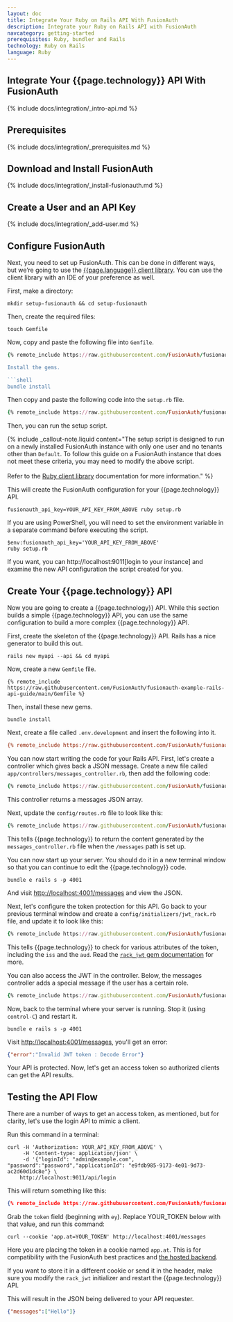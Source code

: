 ```yaml
---
layout: doc
title: Integrate Your Ruby on Rails API With FusionAuth
description: Integrate your Ruby on Rails API with FusionAuth
navcategory: getting-started
prerequisites: Ruby, bundler and Rails
technology: Ruby on Rails
language: Ruby
---
```


## Integrate Your {{page.technology}} API With FusionAuth

{% include docs/integration/_intro-api.md %}

## Prerequisites

{% include docs/integration/_prerequisites.md %}

## Download and Install FusionAuth

{% include docs/integration/_install-fusionauth.md %}

## Create a User and an API Key

{% include docs/integration/_add-user.md %}

## Configure FusionAuth

Next, you need to set up FusionAuth. This can be done in different ways, but we’re going to use the [{{page.language}} client library](/docs/v1/tech/client-libraries/ruby). You can use the client library with an IDE of your preference as well.

First, make a directory:

```shell
mkdir setup-fusionauth && cd setup-fusionauth
```

Then, create the required files:

```shell
touch Gemfile
```

Now, copy and paste the following file into `Gemfile`.

```ruby
{% remote_include https://raw.githubusercontent.com/FusionAuth/fusionauth-example-client-libraries/main/ruby/Gemfile %}

Install the gems.

```shell
bundle install
```

Then copy and paste the following code into the `setup.rb` file.

```ruby
{% remote_include https://raw.githubusercontent.com/FusionAuth/fusionauth-example-client-libraries/main/ruby/setup-api.rb %}
```
Then, you can run the setup script.

{% include _callout-note.liquid content="The setup script is designed to run on a newly installed FusionAuth instance with only one user and no tenants other than `Default`. To follow this guide on a FusionAuth instance that does not meet these criteria, you may need to modify the above script. <br><br> Refer to the [Ruby client library](/docs/v1/tech/client-libraries/ruby) documentation for more information." %}

This will create the FusionAuth configuration for your {{page.technology}} API.

```shell
fusionauth_api_key=YOUR_API_KEY_FROM_ABOVE ruby setup.rb
```

If you are using PowerShell, you will need to set the environment variable in a separate command before executing the script.

```shell
$env:fusionauth_api_key='YOUR_API_KEY_FROM_ABOVE'
ruby setup.rb
```

If you want, you can http://localhost:9011[login to your instance] and examine the new API configuration the script created for you. 

## Create Your {{page.technology}} API

Now you are going to create a {{page.technology}} API. While this section builds a simple {{page.technology}} API, you can use the same configuration to build a more complex {{page.technology}} API.

First, create the skeleton of the {{page.technology}} API. Rails has a nice generator to build this out.

```shell
rails new myapi --api && cd myapi
```

Now, create a new `Gemfile` file.

```text
{% remote_include https://raw.githubusercontent.com/FusionAuth/fusionauth-example-rails-api-guide/main/Gemfile %}
```

Then, install these new gems.

```shell
bundle install
```

Next, create a file called `.env.development` and insert the following into it.

```ini
{% remote_include https://raw.githubusercontent.com/FusionAuth/fusionauth-example-rails-api-guide/main/.env.development %}
```

You can now start writing the code for your Rails API. First, let's create a controller which gives back a JSON message. Create a new file called `app/controllers/messages_controller.rb`, then add the following code:

```ruby
{% remote_include https://raw.githubusercontent.com/FusionAuth/fusionauth-example-rails-api-guide/main/app/controllers/messages_controller.rb %}
```

This controller returns a messages JSON array.

Next, update the `config/routes.rb` file to look like this:

```ruby
{% remote_include https://raw.githubusercontent.com/FusionAuth/fusionauth-example-rails-api-guide/main/config/routes.rb %}
```

This tells {{page.technology}} to return the content generated by the `messages_controller.rb` file when the `/messages` path is set up.

You can now start up your server. You should do it in a new terminal window so that you can continue to edit the {{page.technology}} code.

```shell
bundle e rails s -p 4001
```

And visit [http://localhost:4001/messages](http://localhost:4001/messages) and view the JSON.

Next, let's configure the token protection for this API. Go back to your previous terminal window and create a `config/initializers/jwt_rack.rb` file, and update it to look like this:

```ruby
{% remote_include https://raw.githubusercontent.com/FusionAuth/fusionauth-example-rails-api-guide/main/config/initializers/jwt_rack.rb %}
```

This tells {{page.technology}} to check for various attributes of the token, including the `iss` and the `aud`. Read the [`rack_jwt` gem documentation](https://github.com/FusionAuth/rack-jwt/) for more.

You can also access the JWT in the controller. Below, the messages controller adds a special message if the user has a certain role.

```ruby
{% remote_include https://raw.githubusercontent.com/FusionAuth/fusionauth-example-rails-api-guide/main/app/controllers/messages_controller.rb %}
```

Now, back to the terminal where your server is running. Stop it (using `control-C`) and restart it.

```shell
bundle e rails s -p 4001
```

Visit [http://localhost:4001/messages](http://localhost:4001/messages), you'll get an error:

```json
{"error":"Invalid JWT token : Decode Error"}
```

Your API is protected. Now, let's get an access token so authorized clients can get the API results.

## Testing the API Flow

There are a number of ways to get an access token, as mentioned, but for clarity, let's use the login API to mimic a client. 

Run this command in a terminal:

```shell
curl -H 'Authorization: YOUR_API_KEY_FROM_ABOVE' \
     -H 'Content-type: application/json' \
     -d '{"loginId": "admin@example.com", "password":"password","applicationId": "e9fdb985-9173-4e01-9d73-ac2d60d1dc8e"} \
    http://localhost:9011/api/login 
```

This will return something like this:

```json
{% remote_include https://raw.githubusercontent.com/FusionAuth/fusionauth-site/master/site/docs/src/json/users/login-response.json %}
```

Grab the `token` field (beginning with `ey`). Replace YOUR_TOKEN below with that value, and run this command:

```shell
curl --cookie 'app.at=YOUR_TOKEN' http://localhost:4001/messages
```

Here you are placing the token in a cookie named `app.at`. This is for compatibility with the FusionAuth best practices and [the hosted backend](/docs/v1/tech/apis/hosted-backend).

If you want to store it in a different cookie or send it in the header, make sure you modify the `rack_jwt` initializer and restart the {{page.technology}} API.

This will result in the JSON being delivered to your API requester.

```json
{"messages":["Hello"]}
```


